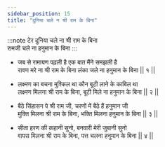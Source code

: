 ```yaml
---
sidebar_position: 15
title: "दुनिया चले न श्री राम के बिना"
---
```


:::note टेर
दुनिया चले ना श्री राम के बिना <br/>
रामजी चले ना हनुमान के बिना
:::

- जब से रामायण पढ़ली है एक बात मैंने समझली है <br/>
  रावण मरे ना श्री राम के बिना लंका जले ना हनुमान के बिना || १ ||

- लक्ष्मण का बचना मुश्किल था कौन बूटी लाने के काबिल था <br/>
  लक्ष्मण मिलना श्री राम के बिना, बूटी मिले ना हनुमान के बिना || २ ||

- बैठे सिंहासन पे श्री राम जी, चरणों में बैठे हैं हनुमान जी <br/>
  मुक्ति मिलना श्री राम के बिना, भक्ति मिलना हनुमान के बिना || ३ ||

- सीता हरण की कहानी सुनो, बनवारी मेरी जुबानी सुनो <br/>
  वापस मिलना श्री राम के बिना, पत्त चलना हनुमान के बिना || ४ ||
